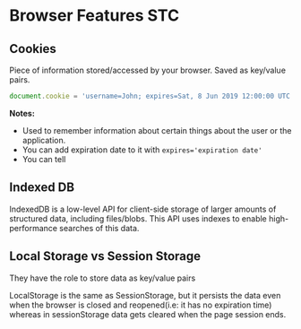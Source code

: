 # Browser Features STC

## Cookies

Piece of information stored/accessed by your browser. Saved as key/value pairs.

```typescript
document.cookie = 'username=John; expires=Sat, 8 Jun 2019 12:00:00 UTC';
```

**Notes:**

- Used to remember information about certain things about the user or the application.
- You can add expiration date to it with `expires='expiration date'`
- You can tell

## Indexed DB

IndexedDB is a low-level API for client-side storage of larger amounts of structured data,
including files/blobs. This API uses indexes to enable high-performance searches of this data.

## Local Storage vs Session Storage

They have the role to store data as key/value pairs

LocalStorage is the same as SessionStorage, but it persists the data even when the
browser is closed and reopened(i.e: it has no expiration time) whereas in sessionStorage
data gets cleared when the page session ends.
